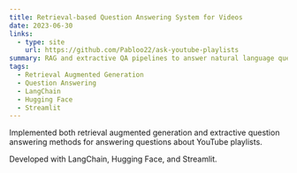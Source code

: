 ```yaml
---
title: Retrieval-based Question Answering System for Videos
date: 2023-06-30
links:
  - type: site
    url: https://github.com/Pabloo22/ask-youtube-playlists
summary: RAG and extractive QA pipelines to answer natural language questions over entire YouTube playlists.
tags:
  - Retrieval Augmented Generation
  - Question Answering
  - LangChain
  - Hugging Face
  - Streamlit
---
```


Implemented both retrieval augmented generation and extractive question answering methods for answering questions about YouTube playlists.

Developed with LangChain, Hugging Face, and Streamlit.

<!--more-->
